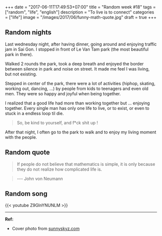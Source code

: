+++
date = "2017-06-11T17:49:53+07:00"
title = "Random week #18"
tags = ["random", "life", "english"]
description = "To live is to connect"
categories = ["life"]
image = "/images/2017/06/funny-math-quote.jpg"
draft = true
+++

## Random nights

Last wednesday night, after having dinner, going around and enjoying traffic jam in Sai Gon. I stopped in front of Le Van Tam park (the most beautiful park in there).

Walked 2 rounds the park, took a deep breath and enjoyed the border between silence in park and noise on street. It made me feel I was living, but not existing.

Stepped in center of the park, there were a lot of activities (hiphop, skating, working out, dancing, ...) by people from kids to teenagers and even old men. They were so happy and joyful when being together.

I realized that a good life had more than working together but ... enjoying together. Every single man has only one life to live, or to exist, or even to stuck in a endless loop til die.

> So, be kind to yourself, and f*ck shit up !

After that night, I often go to the park to walk and to enjoy my living moment with the people.

## Random quote

> If people do not believe that mathematics is simple, it is only because they do not realize how complicated life is.

> --- John von Neumann

## Random song

{{< youtube Z9GlnYNUNLM >}}

---------------------------------

**Ref:**

- Cover photo from [sunnyskyz.com](http://www.sunnyskyz.com/images/webpics/2012-10/5i5ai-funny-math-quote.jpg)